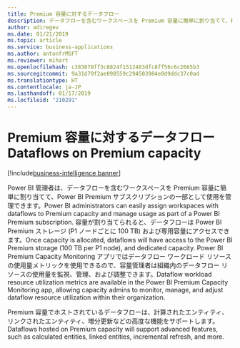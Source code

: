 ```yaml
---
title: Premium 容量に対するデータフロー
description: データフローを含むワークスペースを Premium 容量に簡単に割り当てて、Power BI Premium サブスクリプションの一部として使用を管理します。
author: adiregev
ms.date: 01/21/2019
ms.topic: article
ms.service: business-applications
ms.author: antonfrMSFT
ms.reviewer: mihart
ms.openlocfilehash: c383878ff3c8824f1512483dfc8ff56c6c2665b3
ms.sourcegitcommit: 9a31d79f2ae098559c294503984e0d9ddc37c0ad
ms.translationtype: HT
ms.contentlocale: ja-JP
ms.lasthandoff: 01/17/2019
ms.locfileid: "210291"
---
```

# <a name="dataflows-on-premium-capacity"></a><span data-ttu-id="99599-103">Premium 容量に対するデータフロー</span><span class="sxs-lookup"><span data-stu-id="99599-103">Dataflows on Premium capacity</span></span>
[!include[business-intelligence banner](../../../includes/business-intelligence.md)]



<span data-ttu-id="99599-104">Power BI 管理者は、データフローを含むワークスペースを Premium 容量に簡単に割り当てて、Power BI Premium サブスクリプションの一部として使用を管理できます。</span><span class="sxs-lookup"><span data-stu-id="99599-104">Power BI administrators can easily assign workspaces with dataflows to Premium capacity and manage usage as part of a Power BI Premium subscription.</span></span> <span data-ttu-id="99599-105">容量が割り当てられると、データフローは Power BI Premium ストレージ (P1 ノードごとに 100 TB) および専用容量にアクセスできます。</span><span class="sxs-lookup"><span data-stu-id="99599-105">Once capacity is allocated, dataflows will have access to the Power BI Premium storage (100 TB per P1 node), and dedicated capacity.</span></span> <span data-ttu-id="99599-106">Power BI Premium Capacity Monitoring アプリではデータフロー ワークロード リソースの使用量メトリックを使用できるので、容量管理者は組織内のデータフロー リソースの使用量を監視、管理、および調整できます。</span><span class="sxs-lookup"><span data-stu-id="99599-106">Dataflow workload resource utilization metrics are available in the Power BI Premium Capacity Monitoring app, allowing capacity admins to monitor, manage, and adjust dataflow resource utilization within their organization.</span></span>

<span data-ttu-id="99599-107">Premium 容量でホストされているデータフローは、計算されたエンティティ、リンクされたエンティティ、増分更新などの高度な機能をサポートします。</span><span class="sxs-lookup"><span data-stu-id="99599-107">Dataflows hosted on Premium capacity will support advanced features, such as calculated entities, linked entities, incremental refresh, and more.</span></span>

